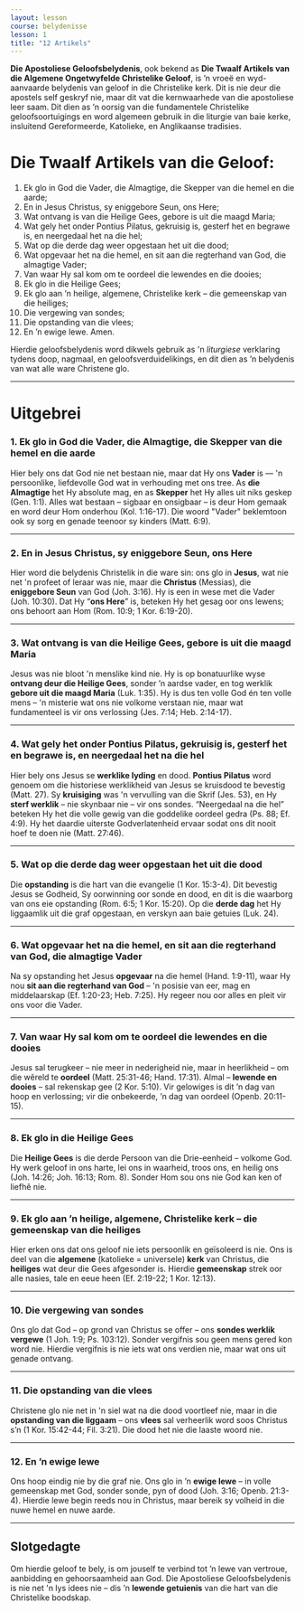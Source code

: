 ```yaml
---
layout: lesson
course: belydenisse
lesson: 1
title: "12 Artikels"
---
```


**Die Apostoliese Geloofsbelydenis**, ook bekend as **Die Twaalf Artikels van die Algemene Ongetwyfelde Christelike Geloof**, is ’n vroeë en wyd-aanvaarde belydenis van geloof in die Christelike kerk. Dit is nie deur die apostels self geskryf nie, maar dit vat die kernwaarhede van die apostoliese leer saam. Dit dien as ’n oorsig van die fundamentele Christelike geloofsoortuigings en word algemeen gebruik in die liturgie van baie kerke, insluitend Gereformeerde, Katolieke, en Anglikaanse tradisies.

# **Die Twaalf Artikels van die Geloof:**

1. Ek glo in God die Vader, die Almagtige, die Skepper van die hemel en die aarde;
2. En in Jesus Christus, sy eniggebore Seun, ons Here;
3. Wat ontvang is van die Heilige Gees, gebore is uit die maagd Maria;
4. Wat gely het onder Pontius Pilatus, gekruisig is, gesterf het en begrawe is, en neergedaal het na die hel;
5. Wat op die derde dag weer opgestaan het uit die dood;
6. Wat opgevaar het na die hemel, en sit aan die regterhand van God, die almagtige Vader;
7. Van waar Hy sal kom om te oordeel die lewendes en die dooies;
8. Ek glo in die Heilige Gees;
9. Ek glo aan ’n heilige, algemene, Christelike kerk – die gemeenskap van die heiliges;
10. Die vergewing van sondes;
11. Die opstanding van die vlees;
12. En ’n ewige lewe. Amen.

Hierdie geloofsbelydenis word dikwels gebruik as 'n *liturgiese* verklaring tydens doop, nagmaal, en geloofsverduidelikings, en dit dien as ’n belydenis van wat alle ware Christene glo.

---

# Uitgebrei

### **1. Ek glo in God die Vader, die Almagtige, die Skepper van die hemel en die aarde**

Hier bely ons dat God nie net bestaan nie, maar dat Hy ons **Vader** is — 'n persoonlike, liefdevolle God wat in verhouding met ons tree. As **die Almagtige** het Hy absolute mag, en as **Skepper** het Hy alles uit niks geskep (Gen. 1:1). Alles wat bestaan – sigbaar en onsigbaar – is deur Hom gemaak en word deur Hom onderhou (Kol. 1:16-17). Die woord "Vader" beklemtoon ook sy sorg en genade teenoor sy kinders (Matt. 6:9).

---

### **2. En in Jesus Christus, sy eniggebore Seun, ons Here**

Hier word die belydenis Christelik in die ware sin: ons glo in **Jesus**, wat nie net 'n profeet of leraar was nie, maar die **Christus** (Messias), die **eniggebore Seun** van God (Joh. 3:16). Hy is een in wese met die Vader (Joh. 10:30). Dat Hy “**ons Here**” is, beteken Hy het gesag oor ons lewens; ons behoort aan Hom (Rom. 10:9; 1 Kor. 6:19-20).

---

### **3. Wat ontvang is van die Heilige Gees, gebore is uit die maagd Maria**

Jesus was nie bloot 'n menslike kind nie. Hy is op bonatuurlike wyse **ontvang deur die Heilige Gees**, sonder ’n aardse vader, en tog werklik **gebore uit die maagd Maria** (Luk. 1:35). Hy is dus ten volle God én ten volle mens – 'n misterie wat ons nie volkome verstaan nie, maar wat fundamenteel is vir ons verlossing (Jes. 7:14; Heb. 2:14-17).

---

### **4. Wat gely het onder Pontius Pilatus, gekruisig is, gesterf het en begrawe is, en neergedaal het na die hel**

Hier bely ons Jesus se **werklike lyding** en dood. **Pontius Pilatus** word genoem om die historiese werklikheid van Jesus se kruisdood te bevestig (Matt. 27). Sy **kruisiging** was 'n vervulling van die Skrif (Jes. 53), en Hy **sterf werklik** – nie skynbaar nie – vir ons sondes. “Neergedaal na die hel” beteken Hy het die volle gewig van die goddelike oordeel gedra (Ps. 88; Ef. 4:9). Hy het daardie uiterste Godverlatenheid ervaar sodat ons dit nooit hoef te doen nie (Matt. 27:46).

---

### **5. Wat op die derde dag weer opgestaan het uit die dood**

Die **opstanding** is die hart van die evangelie (1 Kor. 15:3-4). Dit bevestig Jesus se Godheid, Sy oorwinning oor sonde en dood, en dit is die waarborg van ons eie opstanding (Rom. 6:5; 1 Kor. 15:20). Op die **derde dag** het Hy liggaamlik uit die graf opgestaan, en verskyn aan baie getuies (Luk. 24).

---

### **6. Wat opgevaar het na die hemel, en sit aan die regterhand van God, die almagtige Vader**

Na sy opstanding het Jesus **opgevaar** na die hemel (Hand. 1:9-11), waar Hy nou **sit aan die regterhand van God** – 'n posisie van eer, mag en middelaarskap (Ef. 1:20-23; Heb. 7:25). Hy regeer nou oor alles en pleit vir ons voor die Vader.

---

### **7. Van waar Hy sal kom om te oordeel die lewendes en die dooies**

Jesus sal terugkeer – nie meer in nederigheid nie, maar in heerlikheid – om die wêreld te **oordeel** (Matt. 25:31-46; Hand. 17:31). Almal – **lewende en dooies** – sal rekenskap gee (2 Kor. 5:10). Vir gelowiges is dit ’n dag van hoop en verlossing; vir die onbekeerde, ’n dag van oordeel (Openb. 20:11-15).

---

### **8. Ek glo in die Heilige Gees**

Die **Heilige Gees** is die derde Persoon van die Drie-eenheid – volkome God. Hy werk geloof in ons harte, lei ons in waarheid, troos ons, en heilig ons (Joh. 14:26; Joh. 16:13; Rom. 8). Sonder Hom sou ons nie God kan ken of liefhê nie.

---

### **9. Ek glo aan ’n heilige, algemene, Christelike kerk – die gemeenskap van die heiliges**

Hier erken ons dat ons geloof nie iets persoonlik en geïsoleerd is nie. Ons is deel van die **algemene** (katolieke = universele) **kerk** van Christus, die **heiliges** wat deur die Gees afgesonder is. Hierdie **gemeenskap** strek oor alle nasies, tale en eeue heen (Ef. 2:19-22; 1 Kor. 12:13).

---

### **10. Die vergewing van sondes**

Ons glo dat God – op grond van Christus se offer – ons **sondes werklik vergewe** (1 Joh. 1:9; Ps. 103:12). Sonder vergifnis sou geen mens gered kon word nie. Hierdie vergifnis is nie iets wat ons verdien nie, maar wat ons uit genade ontvang.

---

### **11. Die opstanding van die vlees**

Christene glo nie net in 'n siel wat na die dood voortleef nie, maar in die **opstanding van die liggaam** – ons **vlees** sal verheerlik word soos Christus s’n (1 Kor. 15:42-44; Fil. 3:21). Die dood het nie die laaste woord nie.

---

### **12. En ’n ewige lewe**

Ons hoop eindig nie by die graf nie. Ons glo in ’n **ewige lewe** – in volle gemeenskap met God, sonder sonde, pyn of dood (Joh. 3:16; Openb. 21:3-4). Hierdie lewe begin reeds nou in Christus, maar bereik sy volheid in die nuwe hemel en nuwe aarde.

---

## **Slotgedagte**

Om hierdie geloof te bely, is om jouself te verbind tot ’n lewe van vertroue, aanbidding en gehoorsaamheid aan God. Die Apostoliese Geloofsbelydenis is nie net 'n lys idees nie – dis ’n **lewende getuienis** van die hart van die Christelike boodskap.

